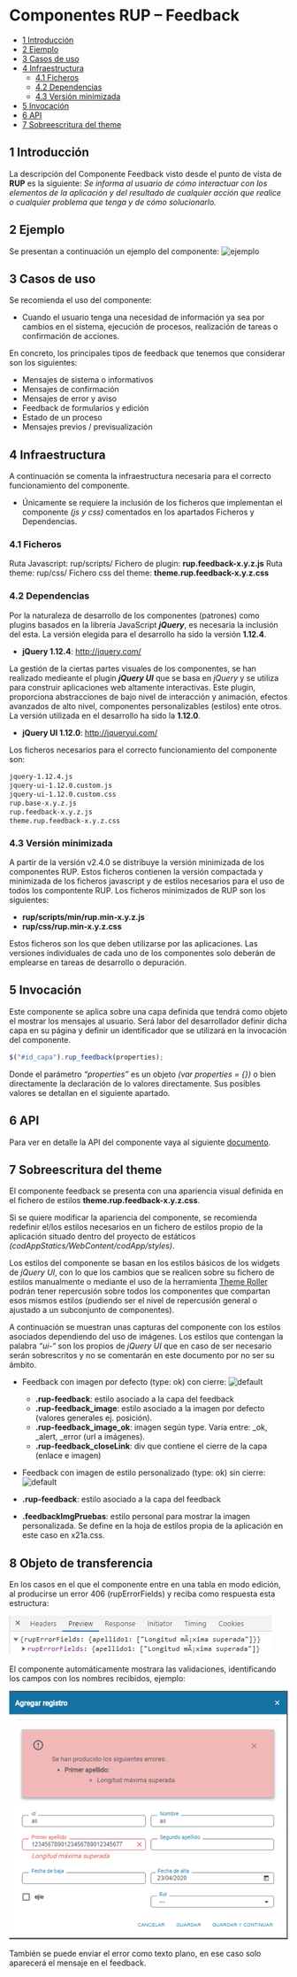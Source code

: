 # Componentes RUP – Feedback

<!-- MDTOC maxdepth:6 firsth1:1 numbering:0 flatten:0 bullets:1 updateOnSave:1 -->

   - [1   Introducción](#1-introducción)   
   - [2   Ejemplo](#2-ejemplo)   
   - [3   Casos de uso](#3-casos-de-uso)   
   - [4   Infraestructura](#4-infraestructura)   
      - [4.1 Ficheros](#4.1-ficheros)   
      - [4.2 Dependencias](#4.2-dependencias)   
      - [4.3 Versión minimizada](#4.3-versión-minimizada)   
   - [5   Invocación](#5-invocación)   
   - [6    API](#6-api)   
   - [7   Sobreescritura del theme](#7-sobreescritura-del-theme)   

<!-- /MDTOC -->

##  1	Introducción
La descripción del Componente Feedback visto desde el punto de vista de **RUP** es la siguiente:
*Se informa al usuario de cómo interactuar con los elementos de la aplicación y del resultado de cualquier acción que realice o cualquier problema que tenga y de cómo solucionarlo.*

##  2	Ejemplo
Se presentan a continuación un ejemplo del componente:
![ejemplo](img/rup.feedback_1.png)

##  3	Casos de uso
Se recomienda el uso del componente:
+	Cuando el usuario tenga una necesidad de información ya sea por cambios en el sistema, ejecución de procesos, realización de tareas o confirmación de acciones.

En concreto, los principales tipos de feedback que tenemos que considerar son los siguientes:
+	Mensajes de sistema o informativos
+	Mensajes de confirmación
+	Mensajes de error y aviso
+	Feedback de formularios y edición
+	Estado de un proceso
+	Mensajes previos / previsualización

##  4	Infraestructura
A continuación se comenta la infraestructura necesaria para el correcto funcionamiento del componente.
+	Únicamente se requiere la inclusión de los ficheros que implementan el componente *(js y css)* comentados en los apartados Ficheros y Dependencias.

### 4.1	Ficheros
Ruta Javascript: rup/scripts/
Fichero de plugin: **rup.feedback-x.y.z.js**
Ruta theme: rup/css/
Fichero css del theme: **theme.rup.feedback-x.y.z.css**

### 4.2	Dependencias
Por la naturaleza de desarrollo de los componentes (patrones) como plugins basados en la librería JavaScript ***jQuery***, es necesaria la inclusión del esta. La versión elegida para el desarrollo ha sido la versión **1.12.4**.
+	**jQuery 1.12.4**: http://jquery.com/

La gestión de la ciertas partes visuales de los componentes, se han realizado medieante el plugin ***jQuery UI*** que se basa en *jQuery* y se utiliza para construir aplicaciones web altamente interactivas. Este plugin, proporciona abstracciones de bajo nivel de interacción y animación, efectos avanzados de alto nivel, componentes personalizables (estilos) ente otros. La versión utilizada en el desarrollo ha sido la **1.12.0**.
+	**jQuery UI 1.12.0**: http://jqueryui.com/

Los ficheros necesarios para el correcto funcionamiento del componente son:

    jquery-1.12.4.js
    jquery-ui-1.12.0.custom.js
    jquery-ui-1.12.0.custom.css
    rup.base-x.y.z.js
    rup.feedback-x.y.z.js
    theme.rup.feedback-x.y.z.css

### 4.3	Versión minimizada
A partir de la versión v2.4.0 se distribuye la versión minimizada de los componentes RUP. Estos ficheros contienen la versión compactada y minimizada de los ficheros javascript y de estilos necesarios para el uso de todos los compontente RUP.
Los ficheros minimizados de RUP son los siguientes:
+	**rup/scripts/min/rup.min-x.y.z.js**
+	**rup/css/rup.min-x.y.z.css**

Estos ficheros son los que deben utilizarse por las aplicaciones. Las versiones individuales de cada uno de los componentes solo deberán de emplearse en tareas de desarrollo o depuración.

##  5	Invocación
Este componente se aplica sobre una capa definida que tendrá como objeto el mostrar los mensajes al usuario. Será labor del desarrollador definir dicha capa en su página y definir un identificador que se utilizará en la invocación del componente.
```javascript
$("#id_capa").rup_feedback(properties);
```
Donde el parámetro *“properties”* es un objeto *(var properties = {})* o bien directamente la declaración de lo valores directamente. Sus posibles valores se detallan en el siguiente apartado.

## 6	API

Para ver en detalle la API del componente vaya al siguiente [documento](../api/rup.feedback.md).

##  7	Sobreescritura del theme
El componente feedback se presenta con una apariencia visual definida en el fichero de estilos **theme.rup.feedback-x.y.z.css**.

Si se quiere modificar la apariencia del componente, se recomienda redefinir el/los estilos necesarios en un fichero de estilos propio de la aplicación situado dentro del proyecto de estáticos *(codAppStatics/WebContent/codApp/styles)*.

Los estilos del componente se basan en los estilos básicos de los widgets de *jQuery UI*, con lo que los cambios que se realicen sobre su fichero de estilos manualmente o mediante el uso de la herramienta [Theme Roller](http://jqueryui.com/themeroller/) podrán tener repercusión sobre todos los componentes que compartan esos mismos estilos (pudiendo ser el nivel de repercusión general o ajustado a un subconjunto de componentes).

A continuación se muestran unas capturas del componente con los estilos asociados dependiendo del uso de imágenes. Los estilos que contengan la palabra *“ui-“* son los propios de *jQuery UI* que en caso de ser necesario serán sobrescritos y no se comentarán en este documento por no ser su ámbito.

+	Feedback con imagen por defecto (type: ok) con cierre:
![default](img/rup.feedback_2.png)
	+	**.rup-feedback**: estilo asociado a la capa del feedback
	+	**.rup-feedback_image**: estilo asociado a la imagen por defecto (valores generales ej. posición).
	+	**.rup-feedback_image_ok**: imagen según type. Varia entre: _ok, _alert, _error (url a imágenes).
	+	**.rup-feedback_closeLink**: div que contiene el  cierre de la capa (enlace e imagen)

+	Feedback con imagen de estilo personalizado (type: ok) sin cierre:
![default](img/rup.feedback_3.png)
+	**.rup-feedback**: estilo asociado a la capa del feedback
+	**.feedbackImgPruebas**: estilo personal para mostrar la imagen personalizada. Se define en la hoja de estilos propia de la aplicación en este caso en x21a.css.

##  8	Objeto de transferencia

En los casos en el que el componente entre en una tabla en modo edición, al producirse un error 406 (rupErrorFields) y reciba como respuesta esta estructura:

![ejemplo](img/rup.feedback_4.png)

El componente automáticamente mostrara las validaciones, identificando los campos con los nombres recibidos, ejemplo:

![ejemplo](img/rup.feedback_5.png)

También se puede enviar el error como texto plano, en ese caso solo aparecerá el mensaje en el feedback.